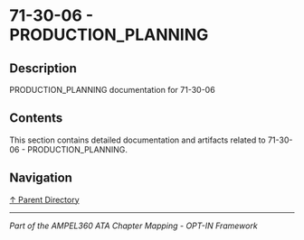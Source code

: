 # 71-30-06 - PRODUCTION_PLANNING

## Description

PRODUCTION_PLANNING documentation for 71-30-06

## Contents

This section contains detailed documentation and artifacts related to 71-30-06 - PRODUCTION_PLANNING.

## Navigation

[↑ Parent Directory](../README.md)

---

*Part of the AMPEL360 ATA Chapter Mapping - OPT-IN Framework*

